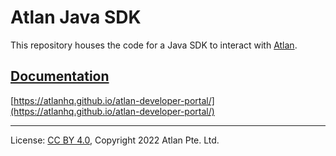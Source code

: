 <!-- SPDX-License-Identifier: CC-BY-4.0 -->
<!-- Copyright 2022 Atlan Pte. Ltd. -->

<!-- [![License](https://img.shields.io/github/license/atlanhq/atlan-java)](LICENSE)
[![Build](https://github.com/atlanhq/atlan-java/workflows/Build/badge.svg)](https://github.com/atlanhq/atlan-java/actions/workflows/merge.yml?query=workflow%3ABuild)
[![CodeQL](https://github.com/atlanhq/atlan-java/workflows/CodeQL/badge.svg)](https://github.com/atlanhq/atlan-java/actions/workflows/codeql-analysis.yml)
[![Release](https://img.shields.io/maven-central/v/com.atlan/atlan-java?label=release)](http://repository.sonatype.org/service/local/artifact/maven/redirect?r=central-proxy&g=com.atlan&a=atlan-java&v=RELEASE&c=jar-with-dependencies)
[![Development](https://img.shields.io/nexus/s/com.atlan/atlan-java?label=development&server=https%3A%2F%2Foss.sonatype.org)](https://oss.sonatype.org/content/repositories/snapshots/com/atlan/atlan-java/) -->

# Atlan Java SDK

This repository houses the code for a Java SDK to interact with [Atlan](https://atlan.com).

## [Documentation](https://atlanhq.github.io/atlan-developer-portal/)

[https://atlanhq.github.io/atlan-developer-portal/](https://atlanhq.github.io/atlan-developer-portal/)

----
License: [CC BY 4.0](https://creativecommons.org/licenses/by/4.0/),
Copyright 2022 Atlan Pte. Ltd.
